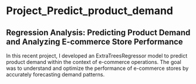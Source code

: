 # Project_Predict_product_demand
##  Regression Analysis: Predicting Product Demand and Analyzing E-commerce Store Performance



In this recent project, I developed an ExtraTreesRegressor model to predict product demand within the context of e-commerce operations. The goal was to understand and optimize the performance of e-commerce stores by accurately forecasting demand patterns.

